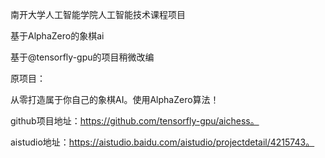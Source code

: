 南开大学人工智能学院人工智能技术课程项目

基于AlphaZero的象棋ai

基于@tensorfly-gpu的项目稍微改编

原项目：

从零打造属于你自己的象棋AI。使用AlphaZero算法！

github项目地址：https://github.com/tensorfly-gpu/aichess。

aistudio地址：https://aistudio.baidu.com/aistudio/projectdetail/4215743。

